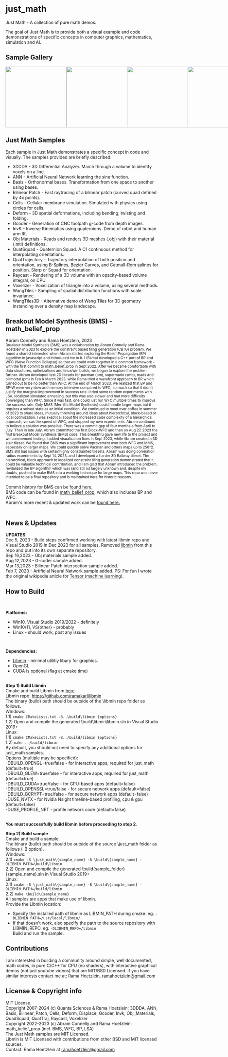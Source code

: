 # just_math

Just Math - A collection of pure math demos.

The goal of Just Math is to provide both a visual example and code demonstrations of specific concepts in computer graphics, mathematics, simulation and AI. 

## Sample Gallery

<div style="display:flex">
<img src="https://github.com/ramakarl/just_math/blob/main/gallery/img_3ddda.JPG" width="200">
<img src="https://github.com/ramakarl/just_math/blob/main/gallery/img_basis.JPG" width="200">
<img src="https://github.com/ramakarl/just_math/blob/main/gallery/img_bp.jpg" width="200">
<img src="https://github.com/ramakarl/just_math/blob/main/gallery/img_cells.jpg" width="200">
<img src="https://github.com/ramakarl/just_math/blob/main/gallery/img_deform.jpg" width="200">
<img src="https://github.com/ramakarl/just_math/blob/main/gallery/img_invk.jpg" width="200">
<img src="https://github.com/ramakarl/just_math/blob/main/gallery/img_quatsquad.jpg" width="200">
<img src="https://github.com/ramakarl/just_math/blob/main/gallery/img_raycast.jpg" width="200">
<img src="https://github.com/ramakarl/just_math/blob/main/gallery/img_trajectories.jpg" width="200">
<img src="https://github.com/ramakarl/just_math/blob/main/gallery/img_wangtiles.jpg" width="200">
<img src="https://github.com/ramakarl/just_math/blob/main/gallery/img_wangtiles3d.jpg" width="200">
</div>

## Just Math Samples

Each sample in Just Math demonstrates a specific concept in code and visually.
The samples provided are briefly described:
- 3DDDA - 3D Differential Analyzer. March through a volume to identify voxels on a line.
- ANN - Artificial Neural Network learning the sine function.
- Basis - Orthonormal bases. Transformation from one space to another using bases.
- Bilinear Patch - Fast raytracing of a bilinear patch (curved quad defined by 4x points).
- Cells - Cellular membrane simulation. Simulated with physics using circles for cells.
- Deform - 3D spatial deformations, including bending, twisting and folding.
- Gcoder - Generation of CNC toolpath g-code from depth images.
- InvK - Inverse Kinematics using quaternions. Demo of robot and human arm IK.
- Obj Materials - Reads and renders 3D meshes (.obj) with their material (.mtl) definitions.
- QuatSquad - Quaternion Squad. A C1 continuous method for interpolating orientations.
- QuatTrajectory - Trajectory interpolation of both position and orientation,
using B-Splines, Bezier Curves, and Catmull-Rom splines for position. Slerp or Squad for orientation.
- Raycast - Rendering of a 3D volume with an opacity-based volume integral, on CPU.
- Voxelizer - Voxelization of triangle into a volume, using several methods.
- WangTiles - Sampling of spatial distribution functions with scale invariance.
- WangTiles3D - Alternative demo of Wang Tiles for 3D geometry instancing over a density map landscape.

## Breakout Model Synthesis (BMS) - math_belief_prop
Abram Connelly and Rama Hoetzlein, 2023<br>
<sub>Breakout Model Synthesis (BMS) was a collaboration by Abram Connelly and Rama Hoetzlein in 2023 to explore the constraint based tiling generation (CBTG) problem. We found a shared interested when Abram started exploring the Belief Propagation (BP) algorithm in javascript and introduced me to it. I (Rama) developed a C++ port of BP and WFC (Wave Function Collapse) so that we could work together in a common framework - with the first commit to math_belief_prop in Sept 2022. After we became comfortable with data structures, optimizations and linux/win builds, we began to explore the problem further. Abram developed test 2D tilesets for pacman (pm), supermario (smb), roads and pillmortal (pm) in Feb & March 2023, while Rama tried a wavefront approach to BP which turned out to be no better than WFC. At the end of March 2023, we realized that BP and BP-W were very slow and memory intensive compared to WFC, so much so that it didn't justify the marginal improvement in success rate. I tried some random experiments with LSA, localized simulated annealing, but this was also slower and had more difficulty converging than WFC.	Since it was fast, one could just run WFC multiple times to improve the success rate. Only MMS (Merrill's Model Synthesis) could handle larger maps but it requires a solved state as an initial condition. We continued to meet over coffee in summer of 2023 to share ideas, mutually throwing around ideas about hierarchical, block-based or local optimization. I was skeptical about the increased code complexity of a hierarchical approach, versus the speed of WFC, and stopped my own experiments. Abram continued to believe a solution was possible. There was a commit gap of four months a from April to July. Then in late July, Abram committed the first Block-WFC and then on Aug 27, 2023 the first Breakout Model Synthesis (BMS) code. This breakthru gave new	life to the project and we commenced testing. I added visualization fixes in Sept 2023, while Abram created a 3D stair tileset. We found that BMS was a significant improvement	over both WFC and MMS, especially on larger maps. We could quickly solve Pacman and others maps up to 256^2. BMS still had issues with certainhighly constrainted tilesets. Abram was doing correlation radius experiments by Sept 14, 2023, and I developed a harder 3D Railway tileset. The hierarchical, block approach to localized constraint tiling generation demonstrated that it could be valuable technical contribution, and I am glad that Abram introduced the problem, revitalized the BP algorithm	which was (and still is) largely unknown and, despite my doubts, pushed to make BMS into a working technique for large maps. This repo was never intended to be a final repository and is maintained here for historic reasons.</sub>
<br><br>
Commit history for BMS can be <a href="https://github.com/ramakarl/just_math/commits/main/math_belief_prop">found here.</a><br>
BMS code can be found in <a href="https://github.com/ramakarl/just_math/tree/main/math_belief_prop">math_belief_prop</a>, which also includes BP and WFC.<br>
Abram's more recent & updated work can be <a href="https://zzyzek.github.io/PunchOutModelSynthesisPaper">found here.</a><br><br>

## News & Updates

**UPDATES**: <br>
Dec 5, 2023 - Build steps confirmed working with latest libmin repo and Visual Studio 2019 in Dec 2023 for all samples. Removed <a href="https://github.com/ramakarl/libmin">libmin</a> from this repo and put into its own separate repository.<br>
Sep 16,2023 - Obj materials sample added.<br>
Aug 12,2023 - G-coder sample added.<br>
Mar 13,2023 - Bilinear Patch intersection sample added.<br>
Feb 7, 2023 - Artificial Neural Network sample added. PS: For fun I wrote the original wikipedia article for <a href="https://en.wikipedia.org/wiki/Tensor_(machine_learning)">Tensor (machine learning)</a>.<br>

## How to Build
<br>

**Platforms:**
- Win10, Visual Studio 2019/2022 - definitely<br>
- Win10/11, VS{other} - probably<br>
- Linux - should work, post any issues<br>
<br>

**Dependencies:**
- <a href="https://github.com/ramakarl/libmin">Libmin</a> - minimal utilitiy libary for graphics.<br>
- OpenGL <br>
- CUDA is optional (flag at cmake time)<br><br>

**Step 1) Build Libmin** <br>
Cmake and build Libmin from <a href="https://github.com/ramakarl/libmin">here</a> <br>
Libmin repo: <a href="https://github.com/ramakarl/libmin">https://github.com/ramakarl/libmin</a><br>
The binary (build) path should be outside of the \libmin repo folder as follows.<br>
Windows: <br>
1.1) `cmake CMakeLists.txt -B..\build\libmin {options}`<br>
1.2) Open and compile the generated \build\libmin\libmin.sln in Visual Studio 2019+<br>
Linux: <br>
1.1) `cmake CMakeLists.txt -B../build/libmin {options}`<br>
1.2) `make ../build/libmin`<br>
By default, you should not need to specify any additional options for just_math samples.<br>
Options (multiple may be specified):<br>
-DBUILD_OPENGL=true/false - for interactive apps, required for just_math (default=true)<br>
-DBUILD_GLEW=true/false - for interactive apps, required for just_math (default=true)<br>
-DBUILD_CUDA=true/false - for GPU-based apps (default=false)<Br>
-DBUILD_OPENSSL=true/false - for secure network apps (default=false)<br>
-DBUILD_BCRYPT=true/false - for secure network apps (default=false)<br>
-DUSE_NVTX - for Nvidia Nsight timeline-based profiling, cpu & gpu (default=false)<br>
-DUSE_PROFILE_NET - profile network code (default=false)<br><br>

**You must successfully build libmin before proceeding to step 2**.<br>

**Step 2) Build sample**<br>
Cmake and build a sample.<br>
The binary (build) path should be outside of the source \just_math folder as follows (-B option).<br>
Windows: <br>
2.1) `cmake -S \just_math\{sample_name} -B \build\{sample_name} -DLIBMIN_PATH=\build\libmin`<br>
2.2) Open and compile the generated \build\{sample_folder}\{sample_name}.sln in Visual Studio 2019+<br>
Linux: <br>
2.1) `cmake -S \just_math\{sample_name} -B \build\{sample_name} -DLIBMIN_PATH=/build/libmin`<br>
2.2) `make \build\{sample_name}`<br>
All samples are apps that make use of libmin.<br>
Provide the Libmin location:<br>
- Specify the installed path of libmin as LIBMIN_PATH during cmake. eg. `-DLIBMIN_PATH=/usr/local/libmin/`<br>
- If that doesn't work, also specify the path to the source repository with LIBMIN_REPO. eg. `-DLIBMIN_REPO=/libmin`<br>
Build and run the sample.<br>

## Contributions
I am interested in building a community around simple, well documented, math codes, in pure C/C++ for CPU (no shaders), with interactive graphical demos (not just youtube videos) that are MIT/BSD Licensed. If you have similar interests contact me at: Rama Hoetzlein, ramahoetzlein@gmail.com

## License & Copyright info
MIT License.<br>
Copyright 2007-2024 (c) Quanta Sciences & Rama Hoetzlein: 3DDDA, ANN, Basis, Bilinear_Patch, Cells, Deform, Displace, Gcoder, Invk, Obj_Materials, QuadSquad, QuatTraj, Raycast, Voxelizer<br>
Copyright 2022-2023 (c) Abram Connelly and Rama Hoetzlein: math_belief_prop (incl. BMS, WFC, BP, LSA)<br>
The Just Math samples are MIT Licensed.<br>
Libmin is MIT Licensed with contributions from other BSD and MIT licensed sources.<br>
Contact: Rama Hoetzlein at ramahoetzlein@gmail.com



